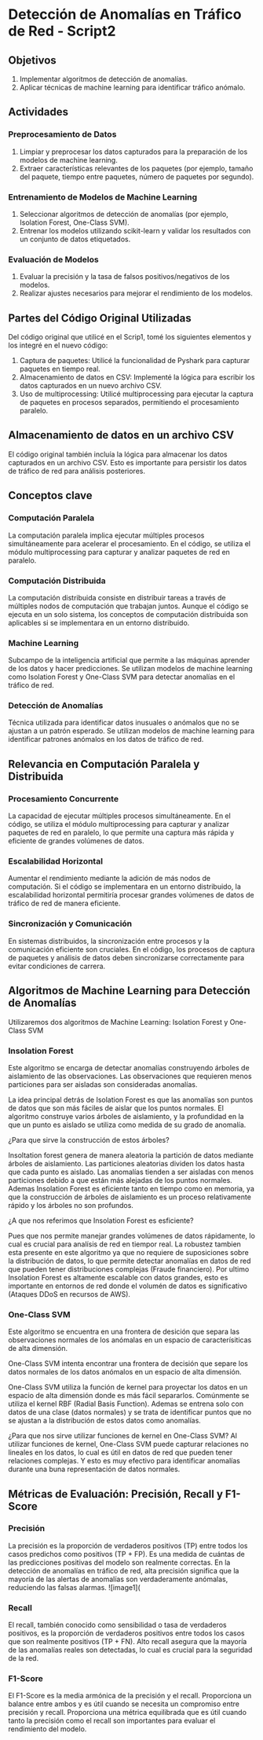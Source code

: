 # Detección de Anomalías en Tráfico de Red - Script2

## Objetivos

1. Implementar algoritmos de detección de anomalías.
2. Aplicar técnicas de machine learning para identificar tráfico anómalo.

## Actividades

### Preprocesamiento de Datos

1. Limpiar y preprocesar los datos capturados para la preparación de los modelos de machine learning.
2. Extraer características relevantes de los paquetes (por ejemplo, tamaño del paquete, tiempo entre paquetes, número de paquetes por segundo).

### Entrenamiento de Modelos de Machine Learning

1. Seleccionar algoritmos de detección de anomalías (por ejemplo, Isolation Forest, One-Class SVM).
2. Entrenar los modelos utilizando scikit-learn y validar los resultados con un conjunto de datos etiquetados.

### Evaluación de Modelos

1. Evaluar la precisión y la tasa de falsos positivos/negativos de los modelos.
2. Realizar ajustes necesarios para mejorar el rendimiento de los modelos.

## Partes del Código Original Utilizadas
Del código original que utilicé en el Scrip1, tomé los siguientes elementos y los integré en el nuevo código:
1. Captura de paquetes: Utilicé la funcionalidad de Pyshark para capturar paquetes en tiempo real.
2. Almacenamiento de datos en CSV: Implementé la lógica para escribir los datos capturados en un nuevo archivo CSV.
3. Uso de multiprocessing: Utilicé multiprocessing para ejecutar la captura de paquetes en procesos separados, permitiendo el procesamiento paralelo.

## Almacenamiento de datos en un archivo CSV
El código original también incluía la lógica para almacenar los datos capturados en un archivo CSV. Esto es importante para persistir los datos de tráfico de red para análisis posteriores.

## Conceptos clave

### Computación Paralela
La computación paralela implica ejecutar múltiples procesos simultáneamente para acelerar el procesamiento. En el código, se utiliza el módulo multiprocessing para capturar y analizar paquetes de red en paralelo.

### Computación Distribuida
La computación distribuida consiste en distribuir tareas a través de múltiples nodos de computación que trabajan juntos. Aunque el código se ejecuta en un solo sistema, los conceptos de computación distribuida son aplicables si se implementara en un entorno distribuido.

### Machine Learning
Subcampo de la inteligencia artificial que permite a las máquinas aprender de los datos y hacer predicciones. Se utilizan modelos de machine learning como Isolation Forest y One-Class SVM para detectar anomalías en el tráfico de red.

### Detección de Anomalías
Técnica utilizada para identificar datos inusuales o anómalos que no se ajustan a un patrón esperado. Se utilizan modelos de machine learning para identificar patrones anómalos en los datos de tráfico de red.

## Relevancia en Computación Paralela y Distribuida

### Procesamiento Concurrente
La capacidad de ejecutar múltiples procesos simultáneamente. En el código, se utiliza el módulo multiprocessing para capturar y analizar paquetes de red en paralelo, lo que permite una captura más rápida y eficiente de grandes volúmenes de datos.

### Escalabilidad Horizontal
Aumentar el rendimiento mediante la adición de más nodos de computación. Si el código se implementara en un entorno distribuido, la escalabilidad horizontal permitiría procesar grandes volúmenes de datos de tráfico de red de manera eficiente.

### Sincronización y Comunicación
En sistemas distribuidos, la sincronización entre procesos y la comunicación eficiente son cruciales. En el código, los procesos de captura de paquetes y análisis de datos deben sincronizarse correctamente para evitar condiciones de carrera.

## Algoritmos de Machine Learning para Detección de Anomalías
Utilizaremos dos algoritmos de Machine Learning: Isolation Forest y One-Class SVM

### Insolation Forest
Este algoritmo se encarga de detectar anomalías construyendo árboles de aislamiento de las observaciones. Las observaciones que requieren menos particiones para ser aisladas son consideradas anomalías.

La idea principal detrás de Isolation Forest es que las anomalías son puntos de datos que son más fáciles de aislar que los puntos normales. El algoritmo construye varios árboles de aislamiento, y la profundidad en la que un punto es aislado se utiliza como medida de su grado de anomalía.

¿Para que sirve la construcción de estos árboles?

Insoltation forest genera de manera aleatoria la partición de datos mediante árboles de aislamiento. Las particiones aleatorias dividen los datos hasta que cada punto es aislado. Las anomalías tienden a ser aisladas con menos particiones debido a que están más alejadas de los puntos normales. Ademas Insolation Forest es eficiente tanto en tiempo como en memoria, ya que la construcción de árboles de aislamiento es un proceso relativamente rápido y los árboles no son profundos. 

¿A que nos referimos que Insolation Forest es esficiente?

Pues que nos permite manejar grandes volúmenes de datos rápidamente, lo cual es crucial para analísis de red en tiempor real. La robustez tambien esta presente en este algoritmo ya que no requiere de suposiciones sobre la distribución de datos, lo que permite detectar anomalías en datos de red que pueden tener distribuciones complejas (Fraude financiero). Por ultimo Insolation Forest es altamente escalable con datos grandes, esto es importante en entornos de red donde el volumén de datos es significativo (Ataques DDoS en recursos de AWS).

### One-Class SVM
Este algoritmo se encuentra en una frontera de desición que separa las observaciones normales de los anómalas en un espacio de caracterísiticas de alta dimensión.

One-Class SVM intenta encontrar una frontera de decisión que separe los datos normales de los datos anómalos en un espacio de alta dimensión.

One-Class SVM utiliza la función de kernel para proyectar los datos en un espacio de alta dimensión donde es más fácil separarlos. Comúnmente se utiliza el kernel RBF (Radial Basis Function). Ademas se entrena solo con datos de una clase (datos normales) y se trata de identificar puntos que no se ajustan a la distribución de estos datos como anomalías.

¿Para que nos sirve utilizar funciones de kernel en One-Class SVM?
Al utilizar funciones de kernel, One-Class SVM puede capturar relaciones no lineales en los datos, lo cual es útil en datos de red que pueden tener relaciones complejas. Y esto es muy efectivo para identificar anomalías durante una buna representación de datos normales.

## Métricas de Evaluación: Precisión, Recall y F1-Score

### Precisión 
La precisión es la proporción de verdaderos positivos (TP) entre todos los casos predichos como positivos (TP + FP). Es una medida de cuántas de las predicciones positivas del modelo son realmente correctas. En la detección de anomalías en tráfico de red, alta precisión significa que la mayoría de las alertas de anomalías son verdaderamente anómalas, reduciendo las falsas alarmas.
![image1](


### Recall
El recall, también conocido como sensibilidad o tasa de verdaderos positivos, es la proporción de verdaderos positivos entre todos los casos que son realmente positivos (TP + FN). Alto recall asegura que la mayoría de las anomalías reales son detectadas, lo cual es crucial para la seguridad de la red.

### F1-Score
El F1-Score es la media armónica de la precisión y el recall. Proporciona un balance entre ambos y es útil cuando se necesita un compromiso entre precisión y recall. Proporciona una métrica equilibrada que es útil cuando tanto la precisión como el recall son importantes para evaluar el rendimiento del modelo.










